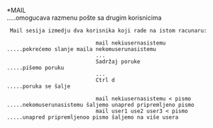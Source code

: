 *MAIL                           
.....omogucava razmenu pošte sa drugim korisnicima 


     Mail sesija izmedju dva korisnika koji rade na istom racunaru:
                                
                                mail nekiusernasistemu                                  .....pokrećemo slanje maila nekomuserunasistemu
                                ...
                                Sadržaj poruke                                               .....pišemo poruku
                                ...
                                Ctrl d                                                            .....poruka se šalje 
                      
                                mail nekiusernasistemu < pismo                           .....nekomuserunasistemu šaljemo unapred pripremljeno pismo
                                mail user1 use2 user3 < pismo                            .....unapred pripremljenoo pismo šaljemo na više usera
                                
                                